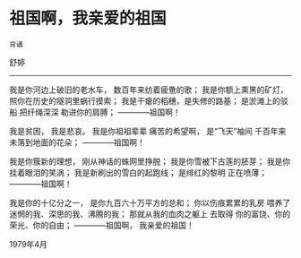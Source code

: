 # 祖国啊，我亲爱的祖国

`背诵`

舒婷

---

我是你河边上破旧的老水车，
数百年来纺着疲惫的歌；
我是你额上熏黑的矿灯，
照你在历史的隧洞里蜗行摸索；
我是干瘪的稻穗，是失修的路基；
是淤滩上的驳船
把纤绳深深
勒进你的肩膊；
————祖国啊！

我是贫困，
我是悲哀。
我是你祖祖辈辈
痛苦的希望啊，
是“飞天”袖间
千百年来未落到地面的花朵；
————祖国啊！

我是你簇新的理想，
刚从神话的蛛网里挣脱；
我是你雪被下古莲的胚芽；
我是你挂着眼泪的笑涡；
我是新刷出的雪白的起跑线；
是绯红的黎明
正在喷薄；
————祖国啊！

我是你的十亿分之一，
是你九百六十万平方的总和；
你以伤痕累累的乳房
喂养了
迷惘的我、深思的我、沸腾的我；
那就从我的血肉之躯上
去取得
你的富饶、你的荣光、你的自由；
————祖国啊，
我亲爱的祖国！

1979年4月
